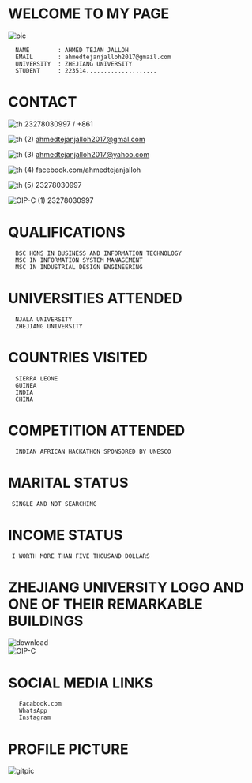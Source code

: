# WELCOME TO MY PAGE                                      
 ![pic](https://github.com/ATJ12345/Portfolio/assets/146546639/91c0ae04-0203-404b-8e5e-00d9c734d50a)
     
      NAME        : AHMED TEJAN JALLOH
      EMAIL       : ahmedtejanjalloh2017@gmail.com
      UNIVERSITY  : ZHEJIANG UNIVERSITY
      STUDENT     : 223514....................

# CONTACT
 ![th](https://github.com/ATJ12345/Portfolio/assets/146546639/9a6dd18f-8c99-4fc0-a56d-98c82892330b)   23278030997 / +861
 
![th (2)](https://github.com/ATJ12345/Portfolio/assets/146546639/649e7597-e1fb-40fd-92bf-c8cd86000bd7) ahmedtejanjalloh2017@gmal.com 

![th (3)](https://github.com/ATJ12345/Portfolio/assets/146546639/6d8c2bf7-bdbc-4736-807a-5662241ea6b9) ahmedtejanjalloh2017@yahoo.com

![th (4)](https://github.com/ATJ12345/Portfolio/assets/146546639/e6923b07-aac3-4e71-8f80-224672891455) facebook.com/ahmedtejanjalloh

![th (5)](https://github.com/ATJ12345/Portfolio/assets/146546639/474f8133-f55b-4e75-a10a-442c985b9f23)  23278030997

![OIP-C (1)](https://github.com/ATJ12345/Portfolio/assets/146546639/4f91bf90-a936-4a5a-a1e7-5617c5f4875f) 23278030997

# QUALIFICATIONS 
      BSC HONS IN BUSINESS AND INFORMATION TECHNOLOGY
      MSC IN INFORMATION SYSTEM MANAGEMENT
      MSC IN INDUSTRIAL DESIGN ENGINEERING

# UNIVERSITIES ATTENDED
      NJALA UNIVERSITY
      ZHEJIANG UNIVERSITY

# COUNTRIES VISITED 
      SIERRA LEONE
      GUINEA
      INDIA
      CHINA
      
# COMPETITION ATTENDED 
      INDIAN AFRICAN HACKATHON SPONSORED BY UNESCO
      
# MARITAL STATUS 
     SINGLE AND NOT SEARCHING

#  INCOME  STATUS 
     I WORTH MORE THAN FIVE THOUSAND DOLLARS

# ZHEJIANG UNIVERSITY LOGO AND ONE OF THEIR REMARKABLE BUILDINGS 

![download](https://github.com/ahmedtejanjalloh/TJWEST/assets/34883950/509d8bcb-93c9-47ad-87c1-66deadad6ba8)         
![OIP-C](https://github.com/ahmedtejanjalloh/TJWEST/assets/34883950/b50c2215-bb30-4a4c-9714-0e2cf2fc3988)

#  SOCIAL MEDIA LINKS
       Facabook.com
       WhatsApp
       Instagram 

# PROFILE PICTURE 
![gitpic](https://github.com/ahmedtejanjalloh/TJWEST/assets/34883950/93f3ced4-6082-4897-b509-63cd1445b36e)

